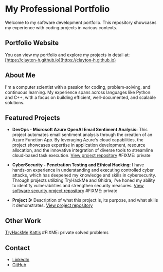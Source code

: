 # My Professional Portfolio

Welcome to my software development portfolio. This repository showcases my experience with coding projects in various contexts.

## Portfolio Website
You can view my portfolio and explore my projects in detail at:  
[https://clayton-h.github.io](https://clayton-h.github.io)

## About Me
I'm a computer scientist with a passion for coding, problem-solving, and continuous learning. My experience spans across languages like Python and C++, with a focus on building efficient, well-documented, and scalable solutions.

## Featured Projects
- **DevOps - Microsoft Azure OpenAI Email Sentiment Analysis:** This project automates email sentiment analysis through the creation of an Azure Function App. By leveraging Azure's cloud capabilities, the project showcases expertise in application development, resource allocation, and the innovative integration of diverse tools to streamline cloud-based task execution. [View project repository](https://github.com/clayton-h/devops-cbhodges) #FIXME: private
  
- **CyberSecurity - Penetration Testing and Ethical Hacking:** I have hands-on experience in understanding and executing controlled cyber attacks, which has deepened my knowledge and skills in cybersecurity. Through projects utilizing TryHackMe and Ghidra, I've honed my ability to identify vulnerabilities and strengthen security measures. [View software security project repository](https://github.com/clayton-h/SS-cbhodges) #FIXME: private

- **Project 3:** Description of what this project is, its purpose, and what skills it demonstrates. [View project repository]()

## Other Work
[TryHackMe](https://tryhackme.com/r/p/claytonhodges326)
[Kattis](https://open.kattis.com/users/clayton-hodges) #FIXME: private solved problems

## Contact
- [LinkedIn](www.linkedin.com/in/claytome)
- [GitHub](https://github.com/clayton-h)
